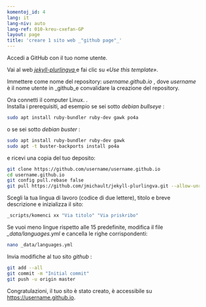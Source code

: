 ```yaml
---
komentoj_id: 4
lang: it
lang-niv: auto
lang-ref: 010-kreu-cxefan-GP
layout: page
title: 'creare 1 sito web _"github page"_'
---
```


Accedi a GitHub con il tuo nome utente.  

Vai al web [ _jekyll-plurlingva_ ](https://github.com/jmichault/jekyll-plurlingva)e fai clic su _«Use this template»_.

Immettere come nome del repository: _username.github.io_ , dove _username_ è il nome utente in _github_e convalidare la creazione del repository.

Ora connetti il computer Linux. .  
Installa i prerequisiti, ad esempio se sei sotto   _debian bullseye_ :  
```bash
sudo apt install ruby-bundler ruby-dev gawk po4a
```

o se sei sotto   _debian buster_ :  
```bash
sudo apt install ruby-bundler ruby-dev gawk
sudo apt -t buster-backports install po4a
```

e ricevi una copia del tuo deposito:
```bash
git clone https://github.com/username/username.github.io
cd username.github.io
git config pull.rebase false
git pull https://github.com/jmichault/jekyll-plurlingva.git --allow-unrelated-histories
```

Scegli la tua lingua di lavoro (codice di due lettere), titolo e breve descrizione e inizializza il sito:
```bash
_scripts/komenci xx "Via titolo" "Via priskribo"
```

Se vuoi meno lingue rispetto alle 15 predefinite, modifica il file _\_data/languages.yml_ e cancella le righe corrispondenti:
```bash
nano _data/languages.yml
```

Invia modifiche al tuo sito _github_ :
```bash
git add --all
git commit -m "Initial commit"
git push -u origin master
```

Congratulazioni, il tuo sito è stato creato, è accessibile su https://username.github.io.

